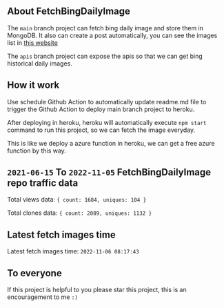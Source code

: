 ## About FetchBingDailyImage

The `main` branch project can fetch bing daily image and store them in MongoDB.
It also can create a post automatically, you can see the images list in [this website](https://oursalbum.netlify.app)

The `apis` branch project can expose the apis so that we can get bing historical daily images.

## How it work

Use schedule Github Action to automatically update readme.md file to trigger the Github Action to deploy main branch project to heroku.

After deploying in heroku, heroku will automatically execute `npm start` command to run this project, so we can fetch the image everyday.

This is like we deploy a azure function in heroku, we can get a free azure function by this way.

## `2021-06-15` To `2022-11-05` FetchBingDailyImage repo traffic data

Total views data: `{ count: 1684, uniques: 104 }`

Total clones data: `{ count: 2089, uniques: 1132 }`

## Latest fetch images time

Latest fetch images time: `2022-11-06 08:17:43`

## To everyone

If this project is helpful to you please star this project, this is an encouragement to me `:)`



